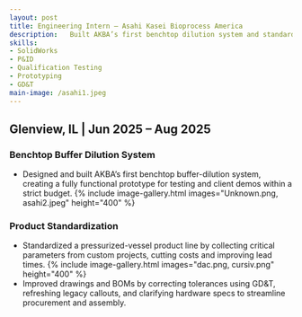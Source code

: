 ```yaml
---
layout: post
title: Engineering Intern – Asahi Kasei Bioprocess America
description:   Built AKBA’s first benchtop dilution system and standardized a product line
skills: 
- SolidWorks
- P&ID
- Qualification Testing
- Prototyping
- GD&T
main-image: /asahi1.jpeg
---
```


## Glenview, IL | Jun 2025 – Aug 2025 
### Benchtop Buffer Dilution System
- Designed and built AKBA’s first benchtop buffer-dilution system, creating a fully functional prototype for testing and client demos within a strict budget.
{% include image-gallery.html images="Unknown.png, asahi2.jpeg" height="400" %}

### Product Standardization
- Standardized a pressurized-vessel product line by collecting critical parameters from custom projects, cutting costs and improving lead times.
{% include image-gallery.html images="dac.png, cursiv.png" height="400" %}
- Improved drawings and BOMs by correcting tolerances using GD&T, refreshing legacy callouts, and clarifying hardware specs to streamline procurement and assembly.

<br>
